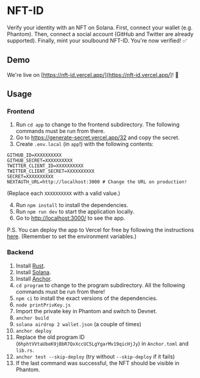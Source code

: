 # NFT-ID

Verify your identity with an NFT on Solana. First, connect your wallet (e.g. Phantom). Then, connect a social account (GitHub and Twitter are already supported). Finally, mint your soulbound NFT-ID. You're now verified! ✅

## Demo

We're live on [https://nft-id.vercel.app/](https://nft-id.vercel.app/)! 🎉

## Usage

### Frontend

1. Run `cd app` to change to the frontend subdirectory. The following commands must be run from there.
2. Go to https://generate-secret.vercel.app/32 and copy the secret.
3. Create `.env.local` (in `app`!) with the following contents:

```
GITHUB_ID=XXXXXXXXXX
GITHUB_SECRET=XXXXXXXXXX
TWITTER_CLIENT_ID=XXXXXXXXXX
TWITTER_CLIENT_SECRET=XXXXXXXXXX
SECRET=XXXXXXXXXX
NEXTAUTH_URL=http://localhost:3000 # Change the URL on production!
```

(Replace each `XXXXXXXXXX` with a valid value.)

4. Run `npm install` to install the dependencies.
5. Run `npm run dev` to start the application locally.
6. Go to [http://localhost:3000/](http://localhost:3000/) to see the app.

P.S. You can deploy the app to Vercel for free by following the instructions [here](https://vercel.com/new?utm_medium=default-template&filter=next.js&utm_source=create-next-app&utm_campaign=create-next-app-readme). (Remember to set the environment variables.)

### Backend

1. Install [Rust](https://www.rust-lang.org/tools/install).
2. Install [Solana](https://docs.solana.com/cli/install-solana-cli-tools#macos--linux).
3. Install [Anchor](https://www.anchor-lang.com/docs/installation#anchor).
4. `cd program` to change to the program subdirectory. All the following commands must be run from there!
5. `npm ci` to install the exact versions of the dependencies.
6. `node printPrivKey.js`
7. Import the private key in Phantom and switch to Devnet.
8. `anchor build`
9. `solana airdrop 2 wallet.json` (a couple of times)
10. `anchor deploy`
11. Replace the old program ID (`6hphtVVtaUbeK9jBbR7QxXccUC5LgYgarMv19qicHjJy`) in `Anchor.toml` and `lib.rs`.
12. `anchor test --skip-deploy` (try without `--skip-deploy` if it fails)
13. If the last command was successful, the NFT should be visible in Phantom.
